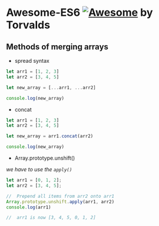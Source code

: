 # Awesome-ES6 [![Awesome](https://awesome.re/badge.svg)](https://awesome.re) by Torvalds

## Methods of merging arrays

- spread syntax

```js
let arr1 = [1, 2, 3]
let arr2 = [3, 4, 5]

let new_array = [...arr1, ...arr2]

console.log(new_array)
```

- concat

```js
let arr1 = [1, 2, 3]
let arr2 = [3, 4, 5]

let new_array = arr1.concat(arr2)

console.log(new_array)
```

- Array.prototype.unshift()

*we have to use the `apply()`*

```js
let arr1 = [0, 1, 2];
let arr2 = [3, 4, 5];

//  Prepend all items from arr2 onto arr1
Array.prototype.unshift.apply(arr1, arr2)
console.log(arr1)

//  arr1 is now [3, 4, 5, 0, 1, 2]
```